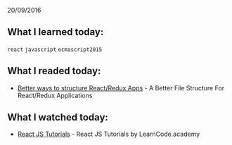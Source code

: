 
20/09/2016

## What I learned today:

`react` `javascript` `ecmascript2015`

## What I readed today:

* [Better ways to structure React/Redux Apps](http://marmelab.com/blog/2015/12/17/react-directory-structure.html) - A Better File Structure For React/Redux Applications

## What I watched today:

* [React JS Tutorials](https://www.youtube.com/playlist?list=PLoYCgNOIyGABj2GQSlDRjgvXtqfDxKm5b) - React JS Tutorials by LearnCode.academy











